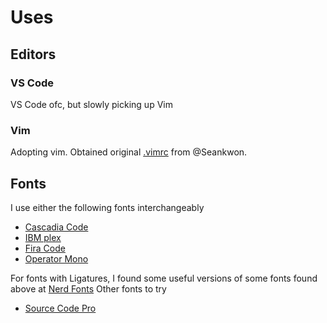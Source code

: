 # Uses

## Editors

### VS Code

VS Code ofc, but slowly picking up Vim

### Vim

Adopting vim. Obtained original [.vimrc](./.vimrc) from @Seankwon.

## Fonts

I use either the following fonts interchangeably

- [Cascadia Code](https://github.com/microsoft/cascadia-code)
- [IBM plex](https://github.com/IBM/plex)
- [Fira Code](https://github.com/tonsky/FiraCode)
- [Operator Mono](https://github.com/lbugasu/laudebugs/tree/master/fonts/Operator%20Mono)

For fonts with Ligatures, I found some useful versions of some fonts found above at [Nerd Fonts](https://www.nerdfonts.com/font-downloads)
Other fonts to try

- [Source Code Pro](https://adobe-fonts.github.io/source-code-pro/)
